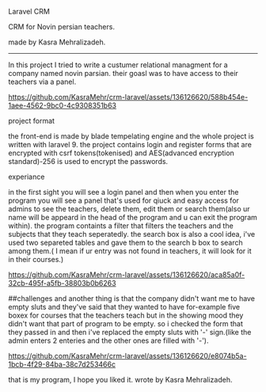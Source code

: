 Laravel CRM

CRM for Novin persian teachers.

made by Kasra Mehralizadeh.
____________________________
In this project I tried to write a custumer relational managment for a company named novin parsian.
their goasl was to have access to their teachers via a panel.


https://github.com/KasraMehr/crm-laravel/assets/136126620/588b454e-1aee-4562-9bc0-4c9308351b63



project format

the front-end is made by blade tempelating engine and the whole project is written with laravel 9.
the project contains login and register forms that are encrypted with csrf tokens(tokenised) and
AES(advanced encryption standard)-256 is used to encrypt the passwords.

experiance

in the first sight you will see a login panel and then when you enter the program you will see a panel that's used for 
qiuck and easy access for admins to see the teachers, delete them, edit them or search them(also ur name will be appeard 
in the head of the program and u can exit the program within).
the program containts a filter that filters the teachers and the subjects that they teach seperatedly.
the search box is also a cool idea, i've used two separeted tables and gave them to the search b box to search among them.(
    I mean if ur entry was not found in teachers, it will look for it in their courses.)


https://github.com/KasraMehr/crm-laravel/assets/136126620/aca85a0f-32cb-495f-a5fb-38803b0b6263


##challenges
and another thing is that the company didn't want me to have empty sluts and they've said that they wanted to have for-example five boxex for 
courses that the teachers teach but in the showing mood they didn't want that part of program to be empty. so i checked the form that they passed in 
and then i've replaced the empty sluts with '-' sign.(like the admin enters 2 enteries and the other ones are filled with '-').


https://github.com/KasraMehr/crm-laravel/assets/136126620/e8074b5a-1bcb-4f29-84ba-38c7d253466c


that is my program, I hope you liked it.
wrote by Kasra Mehralizadeh.
